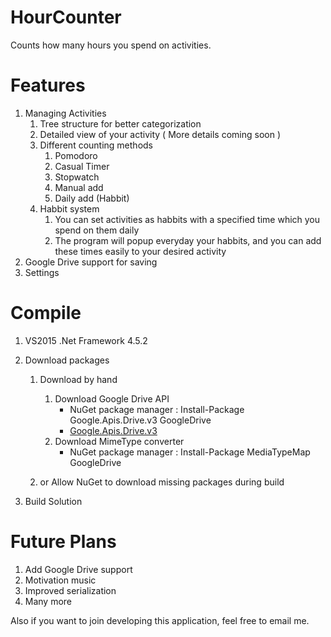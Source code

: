 # HourCounter
Counts how many hours you spend on activities.

Features
=================================
1. Managing Activities
	1. Tree structure for better categorization
	2. Detailed view of your activity ( More details coming soon )
	3. Different counting methods
		1. Pomodoro
		2. Casual Timer
		3. Stopwatch
		4. Manual add
		5. Daily add (Habbit)
	4. Habbit system
		1. You can set activities as habbits with a specified time which you spend on them daily
		2. The program will popup everyday your habbits, and you can add these times easily to your desired activity
2. Google Drive support for saving
3. Settings 

Compile
=================================

1. VS2015 .Net Framework 4.5.2
2. Download packages
	1. Download by hand
		1. Download Google Drive API 
		    * NuGet package manager : Install-Package Google.Apis.Drive.v3 GoogleDrive
			* <a href="https://www.nuget.org/packages/Google.Apis.Drive.v3/">Google.Apis.Drive.v3</a>
		2. Download MimeType converter
			* NuGet package manager : Install-Package MediaTypeMap GoogleDrive
	
	2. or Allow NuGet to download missing packages during build
			
3. Build Solution

Future Plans
=================================

1. Add Google Drive support
2. Motivation music
3. Improved serialization
4. Many more

Also if you want to join developing this application, feel free to email me.
